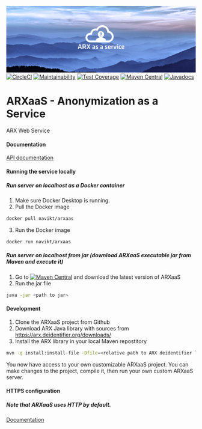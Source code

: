 
![ARXaaS logo](ARXaaS_hero_small.png)
[![CircleCI](https://circleci.com/gh/navikt/ARXaaS/tree/master.svg?style=svg)](https://circleci.com/gh/navikt/ARXaaS/tree/master)
[![Maintainability](https://api.codeclimate.com/v1/badges/b33732ce938a22920733/maintainability)](https://codeclimate.com/github/navikt/ARXaaS/maintainability)
[![Test Coverage](https://api.codeclimate.com/v1/badges/b33732ce938a22920733/test_coverage)](https://codeclimate.com/github/navikt/ARXaaS/test_coverage)
[![Maven Central](https://img.shields.io/maven-central/v/no.nav/arxaas.svg?label=Maven%20Central)](https://search.maven.org/search?q=g:%22no.nav%22%20AND%20a:%22arxaas%22)
[![Javadocs](https://www.javadoc.io/badge/no.nav/arxaas.svg)](https://www.javadoc.io/doc/no.nav/arxaas)

# ARXaaS - Anonymization as a Service

ARX Web Service


#### Documentation

[API documentation](https://navikt.github.io/ARXaaS/)

#### Running the service locally

##### Run server on localhost as a Docker container
1. Make sure Docker Desktop is running.
2. Pull the Docker image
```bash
docker pull navikt/arxaas
```
3. Run the Docker image
```bash
docker run navikt/arxaas
```

##### Run server on localhost from jar (download ARXaaS executable jar from Maven and execute it)
1. Go to [![Maven Central](https://img.shields.io/maven-central/v/no.nav/arxaas.svg?label=Maven%20Central)](https://search.maven.org/search?q=g:%22no.nav%22%20AND%20a:%22arxaas%22) and download the latest version of ARXaaS
2. Run the jar file
```bash
java -jar <path to jar>
```

#### Development
1. Clone the ARXaaS project from Github
2. Download ARX Java library with sources from https://arx.deidentifier.org/downloads/
3. Install the ARX library in your local Maven repostitory
```bash
mvn -q install:install-file -Dfile=<relative path to ARX deidentifier library jar file from spring project root directory> -DgroupId=org.deidentifier -DartifactId=libarx -Dversion=3.7.1 -Dpackaging=jar
```
You now have access to your own customizable ARXaaS project. You can make changes to the project, compile it, then run your own custom ARXaaS server.

#### HTTPS configuration
##### Note that ARXaaS uses HTTP by default.
[Documentation](READMEHTTPS.md)
